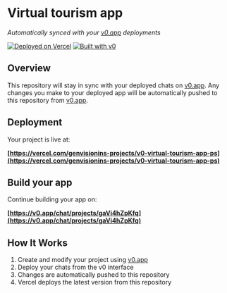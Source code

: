 # Virtual tourism app

*Automatically synced with your [v0.app](https://v0.app) deployments*

[![Deployed on Vercel](https://img.shields.io/badge/Deployed%20on-Vercel-black?style=for-the-badge&logo=vercel)](https://vercel.com/genvisionins-projects/v0-virtual-tourism-app-ps)
[![Built with v0](https://img.shields.io/badge/Built%20with-v0.app-black?style=for-the-badge)](https://v0.app/chat/projects/gaVi4hZpKfq)

## Overview

This repository will stay in sync with your deployed chats on [v0.app](https://v0.app).
Any changes you make to your deployed app will be automatically pushed to this repository from [v0.app](https://v0.app).

## Deployment

Your project is live at:

**[https://vercel.com/genvisionins-projects/v0-virtual-tourism-app-ps](https://vercel.com/genvisionins-projects/v0-virtual-tourism-app-ps)**

## Build your app

Continue building your app on:

**[https://v0.app/chat/projects/gaVi4hZpKfq](https://v0.app/chat/projects/gaVi4hZpKfq)**

## How It Works

1. Create and modify your project using [v0.app](https://v0.app)
2. Deploy your chats from the v0 interface
3. Changes are automatically pushed to this repository
4. Vercel deploys the latest version from this repository
